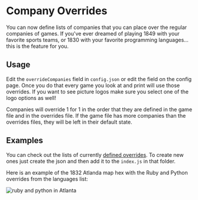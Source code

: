 # Company Overrides

You can now define lists of companies that you can place over the regular
companies of games. If you've ever dreamed of playing 1849 with your favorite
sports teams, or 1830 with your favorite programming languages... this is the
feature for you.

## Usage

Edit the `overrideCompanies` field in `config.json` or edit the field on the
config page. Once you do that every game you look at and print will use those
overrides. If you want to see picture logos make sure you select one of the logo
options as well!

Companies will override 1 for 1 in the order that they are defined in the game
file and in the overrides file. If the game file has more companies than the
overrides files, they will be left in their default state.

## Examples

You can check out the lists of currently [defined
overrides](https://github.com/18xx-maker/18xx-maker/tree/master/src/data/companies). To
create new ones just create the json and then add it to the `index.js` in that
folder.

Here is an example of the 1832 Atlanda map hex with the Ruby and Python
overrides from the languages list:

![ruby and python in Atlanta](/images/ruby-and-python-in-atlanta.png)
